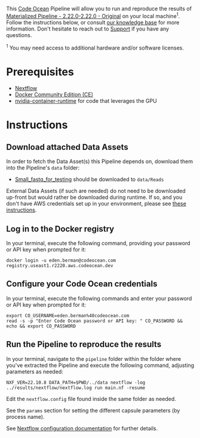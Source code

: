This [Code Ocean](https://codeocean.com) Pipeline will allow you to run and reproduce the results of [Materialized Pipeline - 2.22.0-2.22.0 - Original](https://useast1.r2220.aws.codeocean.dev/capsule/7373312/tree) on your local machine<sup>1</sup>. Follow the instructions below, or consult [our knowledge base](https://docs.codeocean.com/user-guide/compute-capsule-basics/managing-capsules/exporting-capsules-to-your-local-machine) for more information. Don't hesitate to reach out to [Support](mailto:support@codeocean.com) if you have any questions.

<sup>1</sup> You may need access to additional hardware and/or software licenses.

# Prerequisites

- [Nextflow](https://www.nextflow.io/docs/latest/getstarted.html)
- [Docker Community Edition (CE)](https://www.docker.com/community-edition)
- [nvidia-container-runtime](https://docs.docker.com/config/containers/resource_constraints/#gpu) for code that leverages the GPU

# Instructions

## Download attached Data Assets

In order to fetch the Data Asset(s) this Pipeline depends on, download them into the Pipeline's `data` folder:
* [Small_fastq_for_testing](https://useast1.r2220.aws.codeocean.dev/data-assets/8f026f23-03ca-4e1e-8260-f463f94220f7) should be downloaded to `data/Reads`

External Data Assets (if such are needed) do not need to be downloaded up-front but would rather be downloaded during runtime. If so, and you don't have AWS credentials set up in your environment, please see [these instructions](https://www.nextflow.io/docs/latest/awscloud.html).
## Log in to the Docker registry

In your terminal, execute the following command, providing your password or API key when prompted for it:
```shell
docker login -u eden.berman@codeocean.com registry.useast1.r2220.aws.codeocean.dev
```

## Configure your Code Ocean credentials

In your terminal, execute the following commands and enter your password or API key when prompted for it:
```shell
export CO_USERNAME=eden.berman%40codeocean.com
read -s -p "Enter Code Ocean password or API key: " CO_PASSWORD && echo && export CO_PASSWORD
```

## Run the Pipeline to reproduce the results

In your terminal, navigate to the `pipeline` folder within the folder where you've extracted the Pipeline and execute the following command, adjusting parameters as needed:
```shell
NXF_VER=22.10.8 DATA_PATH=$PWD/../data nextflow -log ../results/nextflow/nextflow.log run main.nf -resume
```

Edit the `nextflow.config` file found inside the same folder as needed.

See the `params` section for setting the different capsule parameters (by process name).

See [Nextflow configuration documentation](https://www.nextflow.io/docs/latest/config.html#configuration-file) for further details.
